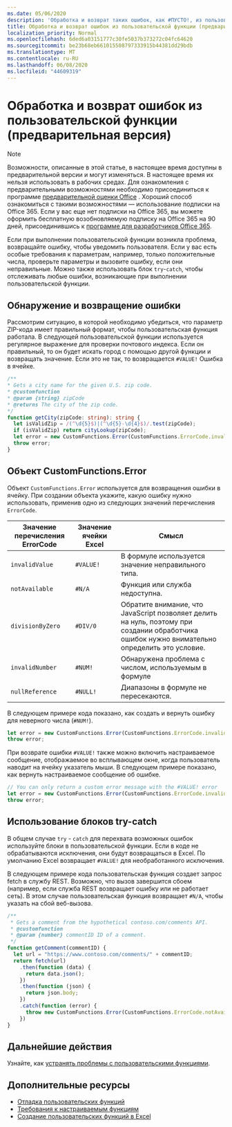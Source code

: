 ```yaml
---
ms.date: 05/06/2020
description: 'Обработка и возврат таких ошибок, как #ПУСТО!, из пользовательской функции'
title: Обработка и возврат ошибок из пользовательской функции (предварительная версия)
localization_priority: Normal
ms.openlocfilehash: 6ded6a03151777c30fe5037b373272c04fc64620
ms.sourcegitcommit: be23b68eb661015508797333915b44381dd29bdb
ms.translationtype: MT
ms.contentlocale: ru-RU
ms.lasthandoff: 06/08/2020
ms.locfileid: "44609319"
---
```

# <a name="handle-and-return-errors-from-your-custom-function-preview"></a>Обработка и возврат ошибок из пользовательской функции (предварительная версия)

> [!NOTE]
> Возможности, описанные в этой статье, в настоящее время доступны в предварительной версии и могут изменяться. В настоящее время их нельзя использовать в рабочих средах. Для ознакомления с предварительными возможностями необходимо присоединиться к программе [предварительной оценки Office](https://insider.office.com/join) .  Хороший способ ознакомиться с такими возможностями — использование подписки на Office 365. Если у вас еще нет подписки на Office 365, вы можете оформить бесплатную возобновляемую подписку на Office 365 на 90 дней, присоединившись к [программе для разработчиков Office 365](https://developer.microsoft.com/office/dev-program).

Если при выполнении пользовательской функции возникла проблема, возвращайте ошибку, чтобы уведомить пользователя. Если у вас есть особые требования к параметрам, например, только положительные числа, проверьте параметры и вызовите ошибку, если они неправильные. Можно также использовать блок `try`-`catch`, чтобы отслеживать любые ошибки, возникающие при выполнении пользовательской функции.

## <a name="detect-and-throw-an-error"></a>Обнаружение и возвращение ошибки

Рассмотрим ситуацию, в которой необходимо убедиться, что параметр ZIP-кода имеет правильный формат, чтобы пользовательская функция работала. В следующей пользовательской функции используется регулярное выражение для проверки почтового индекса. Если он правильный, то он будет искать город с помощью другой функции и возвращать значение. Если это не так, то возвращается `#VALUE!` Ошибка в ячейке.

```typescript
/**
* Gets a city name for the given U.S. zip code.
* @customfunction
* @param {string} zipCode
* @returns The city of the zip code.
*/
function getCity(zipCode: string): string {
  let isValidZip = /(^\d{5}$)|(^\d{5}-\d{4}$)/.test(zipCode);
  if (isValidZip) return cityLookup(zipCode);
  let error = new CustomFunctions.Error(CustomFunctions.ErrorCode.invalidValue, "Please provide a valid U.S. zip code.");
  throw error;
}
```

## <a name="the-customfunctionserror-object"></a>Объект CustomFunctions.Error

Объект `CustomFunctions.Error` используется для возвращения ошибки в ячейку. При создании объекта укажите, какую ошибку нужно использовать, применив одно из следующих значений перечисления `ErrorCode`.


|Значение перечисления ErrorCode  |Значение ячейки Excel  |Смысл  |
|---------------|---------|---------|
|`invalidValue`   | `#VALUE!` | В формуле используется значение неправильного типа. |
|`notAvailable`   | `#N/A`    | Функция или служба недоступна. |
|`divisionByZero` | `#DIV/0`  | Обратите внимание, что JavaScript позволяет делить на нуль, поэтому при создании обработчика ошибок нужно внимательно определить это условие. |
|`invalidNumber`  | `#NUM!`   | Обнаружена проблема с числом, используемым в формуле |
|`nullReference`  | `#NULL!`  | Диапазоны в формуле не пересекаются. |

В следующем примере кода показано, как создать и вернуть ошибку для неверного числа (`#NUM!`).

```typescript
let error = new CustomFunctions.Error(CustomFunctions.ErrorCode.invalidNumber);
throw error;
```

При возврате ошибки `#VALUE!` также можно включить настраиваемое сообщение, отображаемое во всплывающем окне, когда пользователь наводит на ячейку указатель мыши. В следующем примере показано, как вернуть настраиваемое сообщение об ошибке.

```typescript
// You can only return a custom error message with the #VALUE! error
let error = new CustomFunctions.Error(CustomFunctions.ErrorCode.invalidValue, "The parameter can only contain lowercase characters.");
throw error;
```

## <a name="use-try-catch-blocks"></a>Использование блоков try-catch

В общем случае `try` - `catch` для перехвата возможных ошибок используйте блоки в пользовательской функции. Если в коде не обрабатываются исключения, они будут возвращаться в Excel. По умолчанию Excel возвращает `#VALUE!` для необработанного исключения.

В следующем примере кода пользовательская функция создает запрос fetch в службу REST. Возможно, что вызов завершится сбоем (например, если служба REST возвращает ошибку или не работает сеть). В этом случае пользовательская функция возвращает `#N/A`, чтобы указать на сбой веб-вызова.


```typescript
/**
 * Gets a comment from the hypothetical contoso.com/comments API.
 * @customfunction
 * @param {number} commentID ID of a comment.
 */
function getComment(commentID) {
  let url = "https://www.contoso.com/comments/" + commentID;
  return fetch(url)
    .then(function (data) {
      return data.json();
    })
    .then(function (json) {
      return json.body;
    })
    .catch(function (error) {
      throw new CustomFunctions.Error(CustomFunctions.ErrorCode.notAvailable);
    })
}
```

## <a name="next-steps"></a>Дальнейшие действия

Узнайте, как [устранять проблемы с пользовательскими функциями](custom-functions-troubleshooting.md).

## <a name="see-also"></a>Дополнительные ресурсы

* [Отладка пользовательских функций](custom-functions-debugging.md)
* [Требования к настраиваемым функциям](custom-functions-requirement-sets.md)
* [Создание пользовательских функций в Excel](custom-functions-overview.md)
